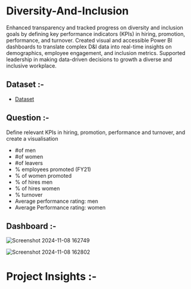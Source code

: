 # Diversity-And-Inclusion

Enhanced transparency and tracked progress on diversity and inclusion goals by defining key performance indicators (KPIs) in hiring, promotion, performance, and turnover. Created visual and accessible Power BI dashboards to translate complex D&I data into real-time insights on demographics, employee engagement, and inclusion metrics. Supported leadership in making data-driven decisions to growth a diverse and inclusive workplace.


## Dataset :-
- <a href="https://github.com/Tejaschaudhari0/Tejaschaudhari0_Diversity-And-Inclusion/blob/main/03%20Diversity-Inclusion-Dataset.xlsx">Dataset</a>

## Question :-
Define relevant KPIs in hiring, promotion, performance and turnover, and create a visualisation
- #of men
- #of women
- #of leavers
- % employees promoted (FY21)
- % of women promoted
- % of hires men
- % of hires women
- % turnover 
- Average performance rating: men
- Average Performance rating: women

## Dashboard :-
![Screenshot 2024-11-08 162749](https://github.com/user-attachments/assets/90617be7-141d-4548-85e2-74717bab1776)


![Screenshot 2024-11-08 162802](https://github.com/user-attachments/assets/c9cd71ca-eb12-401d-aa70-48189f0e672f)

# Project Insights :-

